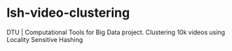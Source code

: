 # lsh-video-clustering
DTU | Computational Tools for Big Data project. Clustering 10k videos using Locality Sensitive Hashing 

